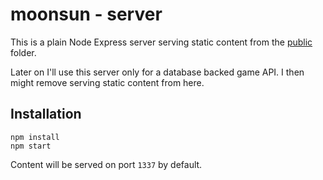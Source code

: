 moonsun - server
===

This is a plain Node Express server serving static content from the [public](../public) folder.

Later on I'll use this server only for a database backed game API. I then might remove serving static content from here.


Installation
---
```
npm install
npm start
```

Content will be served on port `1337` by default.
